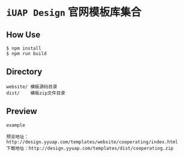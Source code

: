 # `iUAP Design` 官网模板库集合

## How Use

```
$ npm install
$ npm run build
```

## Directory

```
website/ 模板源码目录
dist/    模板zip文件目录
```

## Preview

`example`

```
预览地址：http://design.yyuap.com/templates/website/cooperating/index.html
下载地址：http://design.yyuap.com/templates/dist/cooperating.zip
```
